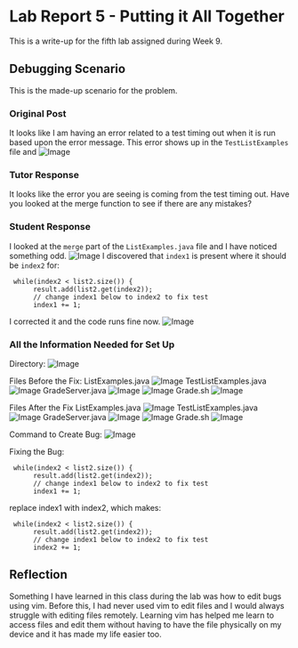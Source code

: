 # Lab Report 5 - Putting it All Together
This is a write-up for the fifth lab assigned during Week 9.

## Debugging Scenario
This is the made-up scenario for the problem.
### Original Post
It looks like I am having an error related to a test timing out when it is run based upon the error message. This error shows up in the `TestListExamples` file and 
![Image](https://raw.githubusercontent.com/aerin-c/cse15l-lab-reports/main/Screenshot%202023-12-03%20at%2023.24.54.png)
### Tutor Response
It looks like the error you are seeing is coming from the test timing out. Have you looked at the merge function to see if there are any mistakes?
### Student Response
I looked at the `merge` part of the `ListExamples.java` file and I have noticed something odd.
![Image](https://raw.githubusercontent.com/aerin-c/cse15l-lab-reports/main/Screenshot%202023-12-03%20at%2023.33.54.png)
I discovered that `index1` is present where it should be `index2` for:
```
 while(index2 < list2.size()) {
      result.add(list2.get(index2));
      // change index1 below to index2 to fix test
      index1 += 1;
```
I corrected it and the code runs fine now.
![Image](https://raw.githubusercontent.com/aerin-c/cse15l-lab-reports/main/Screenshot%202023-12-03%20at%2023.37.37.png)
### All the Information Needed for Set Up
Directory:
![Image](https://raw.githubusercontent.com/aerin-c/cse15l-lab-reports/main/Screenshot%202023-12-03%20at%2023.43.36.png)

Files Before the Fix:
ListExamples.java
![Image](https://raw.githubusercontent.com/aerin-c/cse15l-lab-reports/main/Screenshot%202023-12-03%20at%2023.53.46.png)
TestListExamples.java
![Image](https://raw.githubusercontent.com/aerin-c/cse15l-lab-reports/main/Screenshot%202023-12-03%20at%2023.45.37.png)
GradeServer.java
![Image](https://raw.githubusercontent.com/aerin-c/cse15l-lab-reports/main/Screenshot%202023-12-03%20at%2023.46.04.png)
![Image](https://raw.githubusercontent.com/aerin-c/cse15l-lab-reports/main/Screenshot%202023-12-03%20at%2023.46.14.png)
Grade.sh
![Image](https://raw.githubusercontent.com/aerin-c/cse15l-lab-reports/main/Screenshot%202023-12-03%20at%2023.47.21.png)

Files After the Fix
ListExamples.java
![Image](https://raw.githubusercontent.com/aerin-c/cse15l-lab-reports/main/Screenshot%202023-12-03%20at%2023.45.09.png)
TestListExamples.java
![Image](https://raw.githubusercontent.com/aerin-c/cse15l-lab-reports/main/Screenshot%202023-12-03%20at%2023.45.37.png)
GradeServer.java
![Image](https://raw.githubusercontent.com/aerin-c/cse15l-lab-reports/main/Screenshot%202023-12-03%20at%2023.46.04.png)
![Image](https://raw.githubusercontent.com/aerin-c/cse15l-lab-reports/main/Screenshot%202023-12-03%20at%2023.46.14.png)
Grade.sh
![Image](https://raw.githubusercontent.com/aerin-c/cse15l-lab-reports/main/Screenshot%202023-12-03%20at%2023.47.21.png)

Command to Create Bug:
![Image](https://raw.githubusercontent.com/aerin-c/cse15l-lab-reports/main/Screenshot%202023-12-03%20at%2023.24.54.png)

Fixing the Bug:
```
 while(index2 < list2.size()) {
      result.add(list2.get(index2));
      // change index1 below to index2 to fix test
      index1 += 1;
```
replace index1 with index2, which makes:
```
 while(index2 < list2.size()) {
      result.add(list2.get(index2));
      // change index1 below to index2 to fix test
      index2 += 1;
```

## Reflection
Something I have learned in this class during the lab was how to edit bugs using vim. Before this, I had never used vim to edit files and I would always struggle with editing files remotely. Learning vim has helped me learn to access files and edit them without having to have the file physically on my device and it has made my life easier too.
